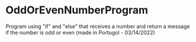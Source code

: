 # OddOrEvenNumberProgram
Program using "if" and "else" that receives a number and return a message if the number is odd or even (made in Portugol - 03/14/2022)
